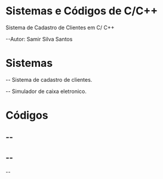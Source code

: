 # Sistemas e Códigos de C/C++

Sistema de Cadastro de Clientes em C/ C++

--Autor: Samir Silva Santos

# Sistemas

-- Sistema de cadastro de clientes.

-- Simulador de caixa eletronico.

# Códigos

--
--
--
--
--
